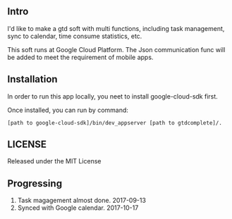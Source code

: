 ## Intro

I'd like to make a gtd soft with multi functions, including task management, sync to calendar, time consume statistics, etc.

This soft runs at Google Cloud Platform. The Json communication func will be added to meet the requirement of mobile apps.

## Installation
In order to run this app locally, you neet to install google-cloud-sdk first.

Once installed, you can run by command:

`[path to google-cloud-sdk]/bin/dev_appserver [path to gtdcomplete]/.`

## LICENSE
Released under the MIT License

## Progressing
1. Task magagement almost done. 2017-09-13
2. Synced with Google calendar. 2017-10-17
